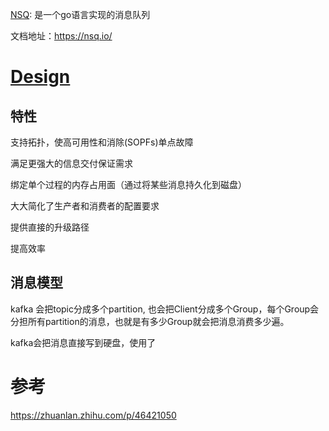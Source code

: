 
[NSQ](https://github.com/nsqio/nsq): 是一个go语言实现的消息队列

文档地址：https://nsq.io/

# [Design](https://nsq.io/overview/design.html)

## 特性

支持拓扑，使高可用性和消除(SOPFs)单点故障

满足更强大的信息交付保证需求

绑定单个过程的内存占用面（通过将某些消息持久化到磁盘）

大大简化了生产者和消费者的配置要求

提供直接的升级路径

提高效率

## 消息模型

kafka 会把topic分成多个partition, 也会把Client分成多个Group，每个Group会分担所有partition的消息，也就是有多少Group就会把消息消费多少遍。

kafka会把消息直接写到硬盘，使用了

# 参考
https://zhuanlan.zhihu.com/p/46421050
